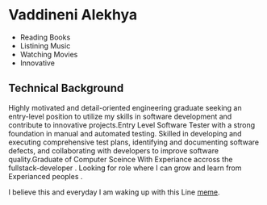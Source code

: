 # Vaddineni Alekhya

* Reading Books
* Listining Music
* Watching Movies
* Innovative

 ## Technical Background 

  Highly motivated and detail-oriented engineering graduate seeking an entry-level position to utilize my skills in software development and contribute to innovative projects.Entry Level Software Tester with a strong foundation in manual and automated testing. Skilled in developing and executing comprehensive test plans, identifying and documenting software defects, and collaborating with developers to improve software quality.Graduate of Computer Sceince With Experiance accross the fullstack-developer . Looking for  role where I can grow and learn from Experianced peoples . 

  I believe this and everyday I am waking up with this Line  [meme](https://www.google.com/url?sa=i&url=https%3A%2F%2Fwww.linkedin.com%2Fpulse%2Fsuccess-sum-small-efforts-repeated-day-out-r-s-van-der-loo-h87tc&psig=AOvVaw1Fva4wr8YIAWBlBAQX7wJv&ust=1727497787316000&source=images&cd=vfe&opi=89978449&ved=0CBQQjRxqFwoTCPjAxPKk4ogDFQAAAAAdAAAAABAE).